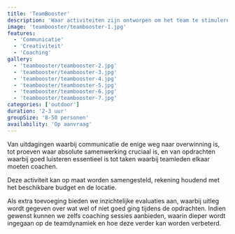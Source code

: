 ```yaml
---
title: 'TeamBooster'
description: 'Waar activiteiten zijn ontworpen om het team te stimuleren en waar samenwerking de sleutel is tot succes.'
image: 'teambooster/teambooster-1.jpg'
features:
  - 'Communicatie'
  - 'Creativiteit'
  - 'Coaching'
gallery:
  - 'teambooster/teambooster-2.jpg'
  - 'teambooster/teambooster-3.jpg'
  - 'teambooster/teambooster-4.jpg'
  - 'teambooster/teambooster-5.jpg'
  - 'teambooster/teambooster-6.jpg'
  - 'teambooster/teambooster-7.jpg'
categories: ['outdoor']
duration: '2-3 uur'
groupSize: '8-50 personen'
availability: 'Op aanvraag'
---
```


Van uitdagingen waarbij communicatie de enige weg naar overwinning is, tot proeven waar absolute samenwerking cruciaal is, en van opdrachten waarbij goed luisteren essentieel is tot taken waarbij teamleden elkaar moeten coachen.

Deze activiteit kan op maat worden samengesteld, rekening houdend met het beschikbare budget en de locatie.

Als extra toevoeging bieden we inzichtelijke evaluaties aan, waarbij uitleg wordt gegeven over wat wel of niet goed ging tijdens de opdrachten. Indien gewenst kunnen we zelfs coaching sessies aanbieden, waarin dieper wordt ingegaan op de teamdynamiek en hoe deze verder kan worden verbeterd.
